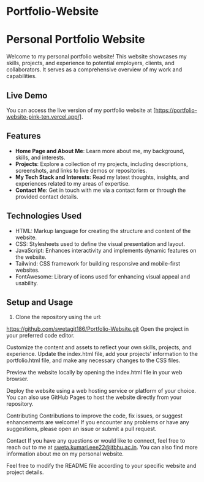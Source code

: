 # Portfolio-Website
# Personal Portfolio Website

Welcome to my personal portfolio website! This website showcases my skills, projects, and experience to potential employers, clients, and collaborators. It serves as a comprehensive overview of my work and capabilities.

## Live Demo

You can access the live version of my portfolio website at [https://portfolio-website-pink-ten.vercel.app/].

## Features

- **Home Page and About Me**: Learn more about me, my background, skills, and interests.
- **Projects**: Explore a collection of my projects, including descriptions, screenshots, and links to live demos or repositories.
- **My Tech Stack and Interests**: Read my latest thoughts, insights, and experiences related to my areas of expertise.
- **Contact Me**: Get in touch with me via a contact form or through the provided contact details.

## Technologies Used

- HTML: Markup language for creating the structure and content of the website.
- CSS: Stylesheets used to define the visual presentation and layout.
- JavaScript: Enhances interactivity and implements dynamic features on the website.
- Tailwind: CSS framework for building responsive and mobile-first websites.
- FontAwesome: Library of icons used for enhancing visual appeal and usability.

## Setup and Usage

1. Clone the repository using the url:


https://github.com/swetagit186/Portfolio-Website.git
Open the project in your preferred code editor.

Customize the content and assets to reflect your own skills, projects, and experience. Update the index.html file, add your projects' information to the portfolio.html file, and make any necessary changes to the CSS files.

Preview the website locally by opening the index.html file in your web browser.

Deploy the website using a web hosting service or platform of your choice. You can also use GitHub Pages to host the website directly from your repository.

Contributing
Contributions to improve the code, fix issues, or suggest enhancements are welcome! If you encounter any problems or have any suggestions, please open an issue or submit a pull request.

Contact
If you have any questions or would like to connect, feel free to reach out to me at sweta.kumari.eee22@itbhu.ac.in. You can also find more information about me on my personal website.


Feel free to modify the README file according to your specific website and project details.

